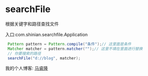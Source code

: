 # searchFile

根据关键字和路径查找文件

入口:com.shinian.searchfile.Application



```java
 Pattern pattern = Pattern.compile("条件");// 这里面是条件   
 Matcher matcher = pattern.matcher("");// 这里不填在里面进行替换
 // 你要搜索的路径
 searchFile("d://blog", matcher);
```


我的个人博客: [马睿隆](http://www.itmasir.com)
